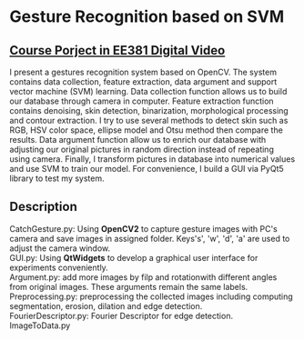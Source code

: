 # Gesture Recognition based on SVM
##  [Course Porject in EE381 Digital Video](https://drive.google.com/file/d/12gz5XkhfFTu24mR2Aay16ELDhS2TAk_B/view?usp=sharing)
I present a gestures recognition system based on OpenCV. The system contains data collection, feature extraction, data argument and support vector machine (SVM) learning. Data collection function allows us to build our database through camera in computer. Feature extraction function contains denoising, skin detection, binarization, morphological processing and contour extraction. I try to use several methods to detect skin such as RGB, HSV color space, ellipse model and Otsu method then compare the results. Data argument function allow us to enrich our database with adjusting our original pictures in random direction instead of repeating using camera. Finally, I transform pictures in database into numerical values and use SVM to train our model. For convenience, I build a GUI via PyQt5 library to test my system.

## Description
CatchGesture.py: Using **OpenCV2** to capture gesture images with PC's camera and save images in assigned folder. Keys's', 'w', 'd', 'a' are used to adjust the camera window.<br>
GUI.py: Using **QtWidgets** to develop a graphical user interface for experiments conveniently.<br>
Argument.py: add more images by filp and rotationwith different angles from original images. These arguments remain the same labels.<br>
Preprocessing.py: preprocessing the collected images including computing segmentation, erosion, dilation and edge detection.<br>
FourierDescriptor.py: Fourier Descriptor for edge detection.<br>
ImageToData.py 
